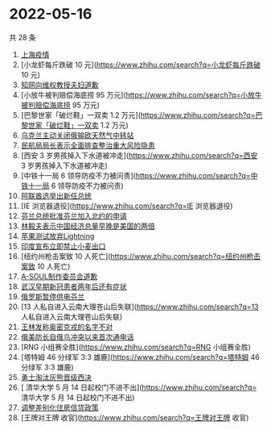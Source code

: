 # 2022-05-16

共 28 条

<!-- BEGIN -->
<!-- 最后更新时间 Mon May 16 2022 14:12:36 GMT+0800 (China Standard Time) -->

1. [上海疫情](https://www.zhihu.com/search?q=上海疫情)
1. [小龙虾每斤跌破 10 元](https://www.zhihu.com/search?q=小龙虾每斤跌破 10 元)
1. [知网向维权教授夫妇道歉](https://www.zhihu.com/search?q=知网向维权教授夫妇道歉)
1. [小放牛被判赔偿海底捞 95 万元](https://www.zhihu.com/search?q=小放牛被判赔偿海底捞 95 万元)
1. [巴黎世家「破烂鞋」一双卖 1.2 万元](https://www.zhihu.com/search?q=巴黎世家「破烂鞋」一双卖 1.2 万元)
1. [乌克兰主动关闭俄输欧天然气中转站](https://www.zhihu.com/search?q=乌克兰主动关闭俄输欧天然气中转站)
1. [民航局局长表示全面排查整治重大风险隐患](https://www.zhihu.com/search?q=民航局局长表示全面排查整治重大风险隐患)
1. [西安 3 岁男孩掉入下水道被冲走](https://www.zhihu.com/search?q=西安 3 岁男孩掉入下水道被冲走)
1. [中铁十一局 6 领导防疫不力被问责](https://www.zhihu.com/search?q=中铁十一局 6 领导防疫不力被问责)
1. [阿联酋选举出新任总统](https://www.zhihu.com/search?q=阿联酋选举出新任总统)
1. [IE 浏览器退役](https://www.zhihu.com/search?q=IE 浏览器退役)
1. [芬兰总统批准芬兰加入北约的申请](https://www.zhihu.com/search?q=芬兰总统批准芬兰加入北约的申请)
1. [林毅夫表示中国经济总量早晚是美国的两倍](https://www.zhihu.com/search?q=林毅夫表示中国经济总量早晚是美国的两倍)
1. [苹果测试放弃Lightning](https://www.zhihu.com/search?q=苹果测试放弃Lightning)
1. [印度宣布立即禁止小麦出口](https://www.zhihu.com/search?q=印度宣布立即禁止小麦出口)
1. [纽约州枪击案致 10 人死亡](https://www.zhihu.com/search?q=纽约州枪击案致 10 人死亡)
1. [A-SOUL制作委员会道歉](https://www.zhihu.com/search?q=A-SOUL制作委员会道歉)
1. [武汉早期新冠患者两年后还有症状](https://www.zhihu.com/search?q=武汉早期新冠患者两年后还有症状)
1. [俄罗斯暂停供电芬兰](https://www.zhihu.com/search?q=俄罗斯暂停供电芬兰)
1. [13 人私自进入云南大理苍山后失联](https://www.zhihu.com/search?q=13 人私自进入云南大理苍山后失联)
1. [王林发称奥密克戎的名字不对](https://www.zhihu.com/search?q=王林发称奥密克戎的名字不对)
1. [俄美防长自俄乌冲突以来首次通电话](https://www.zhihu.com/search?q=俄美防长自俄乌冲突以来首次通电话)
1. [RNG 小组赛全胜](https://www.zhihu.com/search?q=RNG 小组赛全胜)
1. [塔特姆 46 分绿军 3:3 雄鹿](https://www.zhihu.com/search?q=塔特姆 46 分绿军 3:3 雄鹿)
1. [勇士淘汰灰熊晋级西决](https://www.zhihu.com/search?q=勇士淘汰灰熊晋级西决)
1. [ 清华大学 5 月 14 日起校门不进不出](https://www.zhihu.com/search?q= 清华大学 5 月 14 日起校门不进不出)
1. [调整差别化住房信贷政策](https://www.zhihu.com/search?q=调整差别化住房信贷政策)
1. [王牌对王牌 收官](https://www.zhihu.com/search?q=王牌对王牌 收官)

<!-- END -->
